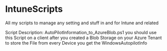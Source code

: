 # IntuneScripts
All my scripts to manage any setting and stuff in and for Intune and related 


Script Description:
AutoPilotInformation_to_AzureBlob.ps1  you should use this Script on a client after you created a Blob Storage on your Azure Tenant to store the File from every Device you get the WindowsAutopilotInfo

